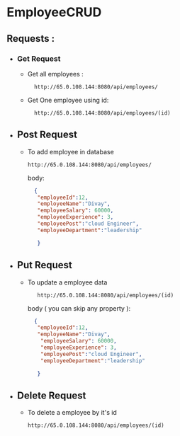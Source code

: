 # EmployeeCRUD
## Requests :
 * ### Get Request
    * Get all employees :
                    
            http://65.0.108.144:8080/api/employees/

    * Get One employee using id:
            
            
            http://65.0.108.144:8080/api/employees/(id)
    

* ## Post Request
    * To add employee in database 
            
          http://65.0.108.144:8080/api/employees/

         body:
       ```json 
         {
          "employeeId":12,
          "employeeName":"Divay",
          "employeeSalary": 60000,
          "employeeExperience": 3,
          "employeePost":"cloud Engineer",
          "employeeDepartment":"leadership"

          }
        ```
* ## Put Request
    * To update a employee data
    
             http://65.0.108.144:8080/api/employees/(id)

         body ( you can skip any property ):
       ```json 
         {
          "employeeId":12,
          "employeeName":"Divay",
           "employeeSalary": 60000,
           "employeeExperience": 3,
           "employeePost":"cloud Engineer",
           "employeeDepartment":"leadership"

          }
        ```
* ## Delete Request
    * To delete a employee by it's id

          http://65.0.108.144:8080/api/employees/(id)
          

